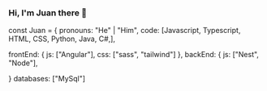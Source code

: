### Hi, I'm Juan  there 👋

const Juan = {
  pronouns: "He" | "Him",
  code: [Javascript, Typescript, HTML, CSS, Python, Java, C#,],
 
  frontEnd: {
            js: ["Angular"],
            css: ["sass", "tailwind"]
        },
  backEnd: {
            js: ["Nest", "Node"],
              
  
 <!--challenge: "I am doing the #100DaysOfCode challenge focused on react and typescript"-->
}
databases: ["MySql"]
<!--
**Juan931/Juan931** is a ✨ _special_ ✨ repository because its `README.md` (this file) appears on your GitHub profile.

Here are some ideas to get you started:

- 🔭 I’m currently working on ...
- 🌱 I’m currently learning ...
- 👯 I’m looking to collaborate on ...
- 🤔 I’m looking for help with ...
- 💬 Ask me about ...
- 📫 How to reach me: ...
- 😄 Pronouns: ...
- ⚡ Fun fact: ...
-->
